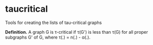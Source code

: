 # taucritical
Tools for creating the lists of tau-critical graphs

**Definition.** A graph G is τ-critical if τ(G') is less than τ(G) for all proper subgraphs G' of G, where τ(.) = n(.) - α(.). 

